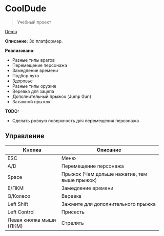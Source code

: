 # CoolDude

> Учебный проект

[Demo](https://clickman6.github.io/CoolDude/)

**Описание:** 3d платформер.

**Реализовано:**
- Разные типы врагов
- Перемещение персонажа
- Замедление времени
- Подбор лута
- Здоровье
- Разные типы оружие
- Веревка для зацепа
- Дополнительный прыжок (Jump Gun)
- Затяжной прыжок

**TODO:**
- Сделать ровную поверхность для перемещения персонажа

## Управление
|Кнопка |Описание|
--- | ---|
|ESC|Меню|
|A/D|Перемещение персонажа|
|Space|Прыжок (Чем дольше нажатие, тем выше прыжок)|
|E/ПКМ|Замедление времени|
|Q/Колесо |Веревка|
|Left Shift|Зажмите для дополнительного прыжка|
|Left Control|Присесть|
|Левая кнопка мыши (ЛКМ)|Стрелять|
